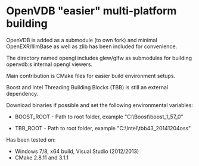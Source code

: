 # OpenVDB "easier" multi-platform building

OpenVDB is added as a submodule (to own fork) and minimal OpenEXR/IllmBase as well as zlib has been included for convenience.

The directory named opengl includes glew/glfw as submodules for building openvdb:s internal opengl viewers.

Main contribution is CMake files for easier build environment setups.

Boost and Intel Threading Building Blocks (TBB) is still an external dependency.

Download binaries if possible and set the following environmental variables:

 - BOOST_ROOT   - Path to root folder, example "C:\Boost\boost_1_57_0"

 - TBB_ROOT       - Path to root folder, example "C:\Intel\tbb43_20141204oss"

Has been tested on:

 -  Windows 7/8, x64 build, Visual Studio (2012/2013)
 -  CMake 2.8.11 and 3.1.1


